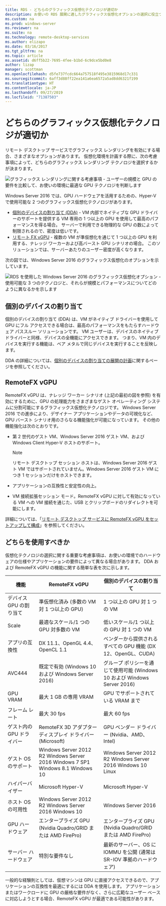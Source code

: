 ```yaml
---
title: RDS - どちらのグラフィックス仮想化テクノロジが適切か
description: お使いの RDS 展開に適したグラフィックス仮想化オプションの選択に役立つ計画情報。
ms.custom: na
ms.prod: windows-server
ms.reviewer: na
ms.suite: na
ms.technology: remote-desktop-services
ms.author: elizapo
ms.date: 03/16/2017
ms.tgt_pltfrm: na
ms.topic: article
ms.assetid: d6ff5b22-7695-4fee-b1bd-6c9dce5bd0e8
author: lizap
manager: scottman
ms.openlocfilehash: d5fe737fcdc664a757518f495e3815968d17c331
ms.sourcegitcommit: 6aff3d88ff22ea141a6ea6572a5ad8dd6321f199
ms.translationtype: HT
ms.contentlocale: ja-JP
ms.lasthandoff: 09/27/2019
ms.locfileid: "71387503"
---
```

# <a name="which-graphics-virtualization-technology-is-right-for-you"></a>どちらのグラフィックス仮想化テクノロジが適切か

リモート デスクトップ サービスでグラフィックス レンダリングを有効にする場合、さまざまなオプションがあります。 仮想化環境を計画する際に、次の考慮事項によって、どちらのグラフィックス レンダリング テクノロジを選択するかが決まります。

![グラフィックス レンダリングに関する考慮事項 - ユーザーの規模と GPU の要件を比較して、お使いの環境に最適な GPU テクノロジを判断します](media/rds-gpu.png)

Windows Server 2016 では、GPU ハードウェアを活用するための、Hyper-V で使用可能な 2 つのグラフィックス仮想化テクノロジがあります。

- [個別のデバイスの割り当て (DDA)](#discrete-device-assignment) - VM 内部でネイティブな GPU ドライバーのサポートを提供する VM 専用の 1 つ以上の GPU を使用して最高のパフォーマンスを得る場合。 サーバーで利用できる物理的な GPU の数によって制限されるので、密度は低いです。 
- [リモート FX vGPU](#remotefx-vgpu) - 複数の VM が準仮想化を通じて 1 つ以上の GPU を利用する、ナレッジ ワーカーおよび高バースト GPU シナリオの場合。 このソリューションでは、サーバーあたりのユーザー密度が高くなります。

次の図では、Windows Server 2016 のグラフィックス仮想化のオプションを示しています。

![RDS を使用した Windows Server 2016 のグラフィックス仮想化オプション - 使用可能な 3 つのテクノロジと、それらが規模とパフォーマンスについてどのように異なるかを示します](media/rds-graphics-virtualization.png)

## <a name="discrete-device-assignment"></a>個別のデバイスの割り当て
個別のデバイスの割り当て (DDA) は、VM がネイティブ ドライバーを使用して GPU にフル アクセスできる場合は、最高のパフォーマンスをもたらすハードウェア パススルー ソリューションです。 VM ユーザーは、デバイスのネイティブ ドライバーと同様、デバイスの全機能にアクセスできます。 つまり、VM 内のデバイスを実行する機能は、ベア メタルで同じデバイスを実行することを反映します。

DDA の詳細については、[個別のデバイスの割り当ての展開の計画](../../virtualization/hyper-v/plan/plan-for-deploying-devices-using-discrete-device-assignment.md)に関するページを参照してください。

## <a name="remotefx-vgpu"></a>RemoteFX vGPU 
RemoteFX vGPU は、ナレッジ ワーカー シナリオ (上記の最初の図を参照) を有効にするために、GPU の処理能力をさまざまなゲスト オペレーティング システムに分割可能にするグラフィックス仮想化テクノロジです。 Windows Server 2016 での進歩により、デザイナー アプリケーションやデータの可視化など、GPU バースト シナリオ用のさらなる機能強化が可能になっています。 その他の機能強化は次のとおりです。

- 第 2 世代のゲスト VM、Windows Server 2016 ゲスト VM、および Windows Client Hyper-V ホストのサポート。
  >[!NOTE] 
  > リモート デスクトップ セッション ホストは、Windows Server 2016 ゲスト VM ではサポートされていません。Windows Server 2016 ゲスト VM につき 1 セッションだけをホストできます。

- アプリケーションの互換性と安定性の向上。
- VM 接続拡張セッション モード。RemoteFX vGPU に対して有効になっている VM への VM 接続を通じた、USB とクリップボードのリダイレクトを可能にします。

詳細については、「[リモート デスクトップ サービスに RemoteFX vGPU をセットアップして構成](rds-remotefx-vgpu.md)」を参照してください。

## <a name="which-should-you-use"></a>どちらを使用すべきか

仮想化テクノロジの選択に関する重要な考慮事項は、お使いの環境でのハードウェアの仕様やアプリケーションの要件によって異なる場合があります。 DDA および RemoteFX vGPU の機能に関する簡単な表を次に示します。

| 機能               | RemoteFX vGPU                                                                       | 個別のデバイスの割り当て                                             |
|-----------------------|-------------------------------------------------------------------------------------|------------------------------------------------------------------------|
| デバイス GPU の割り当て | 準仮想化済み (多数の VM 対 1 つ以上の GPU)                                     | 1 つ以上の GPU 対 1 つの VM                                                  |
| Scale                 | 最適なスケール/1 つの GPU 対多数の VM                                                      | 低いスケール/1 つ以上の GPU 対 1 つの VM                                     |
| アプリの互換性     | DX 11.1、OpenGL 4.4、OpenCL 1.1                                                     | ベンダーから提供されるすべての GPU 機能 (DX 12、OpenGL、CUDA)          |
| AVC444                | 既定で有効 (Windows 10 および Windows Server 2016)                             | グループ ポリシーを通じて使用可能 (Windows 10 および Windows Server 2016)    |
| GPU VRAM              | 最大 1 GB の専用 VRAM                                                           | GPU でサポートされている VRAM まで                                        |
| フレーム レート            | 最大 30 fps                                                                         | 最大 60 fps                                                            |
| ゲスト内の GPU ドライバー   | RemoteFX 3D アダプター ディスプレイ ドライバー (Microsoft)                                      | GPU ベンダー ドライバー (Nvidia、AMD、Intel)                                 |
| ゲスト OS のサポート      |  Windows Server 2012 R2  Windows Server 2016  Windows 7 SP1  Windows 8.1 Windows 10 |  Windows Server 2012 R2  Windows Server 2016  Windows 10 Linux         |
| ハイパーバイザー            | Microsoft Hyper-V                                                                   | Microsoft Hyper-V                                                      |
| ホスト OS の可用性  |  Windows Server 2012 R2  Windows Server 2016 Windows 10                             | Windows Server 2016                                                    |
| GPU ハードウェア          | エンタープライズ GPU (Nvidia Quadro/GRID または AMD FirePro)                         | エンタープライズ GPU (Nvidia Quadro/GRID または AMD FirePro)            |
| サーバー ハードウェア       | 特別な要件なし                                                             | 最新のサーバー、OS に IOMMU を公開 (通常は SR-IOV 準拠のハードウェア) |

一般的な経験則としては、仮想マシンは GPU に直接アクセスできるので、アプリケーションの互換性を最適にするには DDA を使用します。 アプリケーションまたはワークロードに GPU の厳格な要件がなく、さらに広範なユーザー ベースに対応しようとする場合、RemoteFX vGPU が最適である可能性があります。